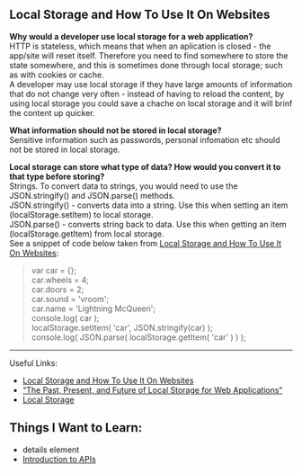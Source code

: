 ## Local Storage and How To Use It On Websites

**Why would a developer use local storage for a web application?**  
HTTP is stateless, which means that when an aplication is closed - the app/site will reset itself. Therefore you need to find somewhere to store the state somewhere, and this is sometimes done through local storage; such as with cookies or cache.  
A developer may use local storage if they have large amounts of information that do not change very often - instead of having to reload the content, by using local storage you could save a chache on local storage and it will brinf the content up quicker.

**What information should not be stored in local storage?**  
Sensitive information such as passwords, personal infomation etc should not be stored in local storage. 

**Local storage can store what type of data? How would you convert it to that type before storing?**  
Strings. To convert data to strings, you would need to use the JSON.stringify() and JSON.parse() methods.   
JSON.stringify() -  converts data into a string. Use this when setting an item (localStorage.setItem) to local storage.  
JSON.parse() -   converts string back to data. Use this when getting an item (localStorage.getItem) from local storage.  
See a snippet of code below taken from [Local Storage and How To Use It On Websites](https://www.smashingmagazine.com/2010/10/local-storage-and-how-to-use-it/):  
>var car = {};  
car.wheels = 4;  
car.doors = 2;  
car.sound = 'vroom';  
car.name = 'Lightning McQueen';  
console.log( car );  
localStorage.setItem( 'car', JSON.stringify(car) );  
console.log( JSON.parse( localStorage.getItem( 'car' ) ) );

---

Useful Links:
- [Local Storage and How To Use It On Websites](https://www.smashingmagazine.com/2010/10/local-storage-and-how-to-use-it/)
- [“The Past, Present, and Future of Local Storage for Web Applications”](http://diveinto.html5doctor.com/storage.html)
- [Local Storage](https://developer.mozilla.org/en-US/docs/Web/API/Window/localStorage)


## Things I Want to Learn:
- details element
- [Introduction to APIs](https://developer.mozilla.org/en-US/docs/Learn/JavaScript/Client-side_web_APIs/Introduction)